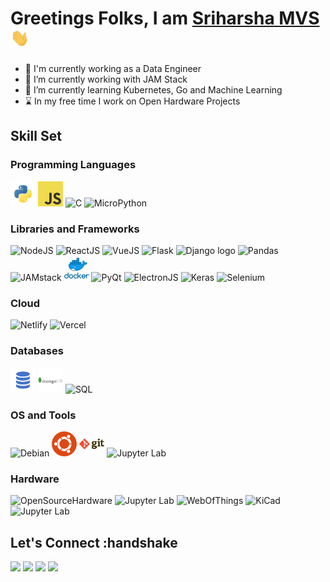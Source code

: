 <h1>Greetings Folks, I am <a  href="https://blog.sriharshamvs.com/">Sriharsha MVS</a> <img  src="https://raw.githubusercontent.com/ABSphreak/ABSphreak/master/gifs/Hi.gif" width="30px"></h1>

- :briefcase: I'm currently working as a Data Engineer
- 🔭 I’m currently working with JAM Stack
- 🌱 I’m currently learning Kubernetes, Go and Machine Learning
- :hourglass: In my free time I work on Open Hardware Projects

## Skill Set

### Programming Languages

<img title="Python" alt="Python" width="40px" src="https://raw.githubusercontent.com/github/explore/master/topics/python/python.png" />
<img alt="JS" title="JavaScript" width="40px" src="https://raw.githubusercontent.com/github/explore/master/topics/javascript/javascript.png">
<img title="C" width="40px" alt="C" src="https://upload.wikimedia.org/wikipedia/commons/thumb/1/18/C_Programming_Language.svg/256px-C_Programming_Language.svg.png">
<img title="MicroPython" alt="MicroPython" width="60px" src="https://raw.githubusercontent.com/micropython/micropython/master/logo/trans-logo.png" />

### Libraries and Frameworks

<img title="NodeJS" alt="NodeJS" width="80px" src="https://upload.wikimedia.org/wikipedia/commons/6/67/NodeJS.png">
<img title="ReactJS" width="60px" alt="ReactJS" src="https://upload.wikimedia.org/wikipedia/commons/thumb/a/a7/React-icon.svg/512px-React-icon.svg.png">
<img title="VueJS" width="40px" alt="VueJS" src="https://upload.wikimedia.org/wikipedia/commons/thumb/9/95/Vue.js_Logo_2.svg/512px-Vue.js_Logo_2.svg.png">
<img title="Flask" width="70px" alt="Flask" src="https://upload.wikimedia.org/wikipedia/commons/thumb/3/3c/Flask_logo.svg/256px-Flask_logo.svg.png">
<img title="Django" width="70px" alt="Django logo" src="https://upload.wikimedia.org/wikipedia/commons/4/45/Django_logo.png">
<img title="Pandas" width="100px" src="https://upload.wikimedia.org/wikipedia/commons/thumb/e/ed/Pandas_logo.svg/1200px-Pandas_logo.svg.png" alt="Pandas">
<img title="JAMstack" width="100px" alt="JAMstack" src="https://upload.wikimedia.org/wikipedia/commons/thumb/1/1b/Jamstack_logo.svg/512px-Jamstack_logo.svg.png">
<img title="Docker" alt="Docker" width="40px" src="https://raw.githubusercontent.com/github/explore/master/topics/docker/docker.png">
<img title="PyQt" width="40px" alt="PyQt" src="https://upload.wikimedia.org/wikipedia/commons/thumb/e/e6/Python_and_Qt.svg/128px-Python_and_Qt.svg.png">
<img titile="ElectronJS" width="40px" alt="ElectronJS" src="https://upload.wikimedia.org/wikipedia/commons/thumb/9/91/Electron_Software_Framework_Logo.svg/256px-Electron_Software_Framework_Logo.svg.png">
<img title="Keras" alt="Keras" width="40px" src="https://upload.wikimedia.org/wikipedia/commons/thumb/a/ae/Keras_logo.svg/240px-Keras_logo.svg.png">
<img title="Selenium" alt="Selenium" width="40px" src="https://img.icons8.com/color/48/000000/selenium-test-automation.png">

### Cloud

<img title="Netlify" alt="Netlify" width="40px" src="https://www.netlify.com/img/press/logos/logomark.png">
<img title="Vercel" alt="Vercel" width="60px" src="https://logovtor.com/wp-content/uploads/2020/10/vercel-inc-logo-vector.png">

### Databases

<img title="SQL" alt="SQL" width="40px" src="https://raw.githubusercontent.com/github/explore/master/topics/sql/sql.png">
<img title="MongoDB" alt="MongoDB" width="40px" src="https://raw.githubusercontent.com/github/explore/master/topics/mongodb/mongodb.png">
<img title="Postgresql" alt="SQL" width="40px" alt="Postgresql" src="https://upload.wikimedia.org/wikipedia/commons/thumb/2/29/Postgresql_elephant.svg/512px-Postgresql_elephant.svg.png"> <br>

### OS and Tools

<img title="Debain" width="40px" alt="Debian" src="https://upload.wikimedia.org/wikipedia/commons/thumb/4/4a/Debian-OpenLogo.svg/64px-Debian-OpenLogo.svg.png">
<img title="Ubuntu" alt="Ubuntu" width="40px" src="https://raw.githubusercontent.com/github/explore/master/topics/ubuntu/ubuntu.png">
<img title="git" alt="git" width="40px" src="https://raw.githubusercontent.com/github/explore/master/topics/git/git.png">
<img title="Jupyter Lab" alt="Jupyter Lab" width="40px" src="https://miro.medium.com/max/1036/1*FogMIj4gYwp3fTHLZuwavQ.png">

### Hardware

<img title="OpenSourceHardware" alt="OpenSourceHardware" width="40px" src="https://upload.wikimedia.org/wikipedia/commons/thumb/f/fd/Open-source-hardware-logo.svg/512px-Open-source-hardware-logo.svg.png">
<img title="Jupyter Lab" alt="Jupyter Lab" width="60px" src="https://www.raspberrypi.org/app/uploads/2011/10/Raspi-PGB001.png">
<img title="WebOfThings" alt="WebOfThings" width="40px" src="https://www.w3.org/WoT/IG/wiki/images/thumb/9/9d/WOT-white.png/120px-WOT-white.png">
<img title="KiCad" width="60px" alt="KiCad" src="https://upload.wikimedia.org/wikipedia/commons/thumb/5/59/KiCad-Logo.svg/256px-KiCad-Logo.svg.png">
<img title="Jupyter Lab" alt="Jupyter Lab" width="60px" src="https://upload.wikimedia.org/wikipedia/commons/f/f3/Altium_Designer_logo.png">

<br>

## Let's Connect :handshake

<a href="https://www.linkedin.com/in/sriharshamvs/"><img src="https://cdn2.iconfinder.com/data/icons/social-media-2285/512/1_Linkedin_unofficial_colored_svg-128.png" width="40"></a>
<a href="https://twitter.com/sriharshamvs"><img src="https://cdn2.iconfinder.com/data/icons/social-media-2285/512/1_Twitter3_colored_svg-128.png" width="40"></a>
<a href="https://www.facebook.com/MVSsriharsha"><img src="https://cdn1.iconfinder.com/data/icons/social-media-2285/512/Colored_Facebook3_svg-128.png" width="40"></a>
<a href="mailto:sriharshamvs@gmail.com"><img src="https://image.flaticon.com/icons/svg/281/281769.svg" width="40"></a>

